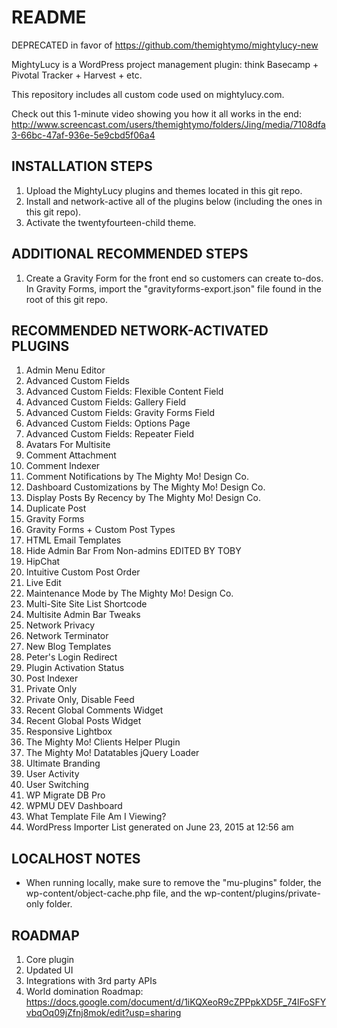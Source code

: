 # README #

DEPRECATED in favor of https://github.com/themightymo/mightylucy-new

MightyLucy is a WordPress project management plugin: think Basecamp + Pivotal Tracker + Harvest + etc.

This repository includes all custom code used on mightylucy.com.

Check out this 1-minute video showing you how it all works in the end: http://www.screencast.com/users/themightymo/folders/Jing/media/7108dfa3-66bc-47af-936e-5e9cbd5f06a4

## INSTALLATION STEPS ##
1. Upload the MightyLucy plugins and themes located in this git repo.
2. Install and network-active all of the plugins below (including the ones in this git repo).
3. Activate the twentyfourteen-child theme.

## ADDITIONAL RECOMMENDED STEPS ##
1. Create a Gravity Form for the front end so customers can create to-dos.  In Gravity Forms, import the "gravityforms-export.json" file found in the root of this git repo.

## RECOMMENDED NETWORK-ACTIVATED PLUGINS ##
1.	Admin Menu Editor
2.	Advanced Custom Fields
3.	Advanced Custom Fields: Flexible Content Field
4.	Advanced Custom Fields: Gallery Field
5.	Advanced Custom Fields: Gravity Forms Field
6.	Advanced Custom Fields: Options Page
7.	Advanced Custom Fields: Repeater Field
8.	Avatars For Multisite
9.	Comment Attachment
10.	Comment Indexer
11.	Comment Notifications by The Mighty Mo! Design Co.
12.	Dashboard Customizations by The Mighty Mo! Design Co.
13.	Display Posts By Recency by The Mighty Mo! Design Co.
14.	Duplicate Post
15.	Gravity Forms
16.	Gravity Forms + Custom Post Types
17.	HTML Email Templates
18.	Hide Admin Bar From Non-admins EDITED BY TOBY
19.	HipChat
20.	Intuitive Custom Post Order
21.	Live Edit
22.	Maintenance Mode by The Mighty Mo! Design Co.
23.	Multi-Site Site List Shortcode
24.	Multisite Admin Bar Tweaks
25.	Network Privacy
26.	Network Terminator
27.	New Blog Templates
28.	Peter's Login Redirect
29.	Plugin Activation Status
30.	Post Indexer
31.	Private Only
32.	Private Only, Disable Feed
33.	Recent Global Comments Widget
34.	Recent Global Posts Widget
35.	Responsive Lightbox
36.	The Mighty Mo! Clients Helper Plugin
37.	The Mighty Mo! Datatables jQuery Loader
38.	Ultimate Branding
39.	User Activity
40.	User Switching
41.	WP Migrate DB Pro
42.	WPMU DEV Dashboard
43.	What Template File Am I Viewing?
44.	WordPress Importer
List generated on June 23, 2015 at 12:56 am	

## LOCALHOST NOTES ##
* When running locally, make sure to remove the "mu-plugins" folder, the wp-content/object-cache.php file, and the wp-content/plugins/private-only folder.

## ROADMAP ##
1. Core plugin
2. Updated UI
3. Integrations with 3rd party APIs
4. World domination
Roadmap: https://docs.google.com/document/d/1iKQXeoR9cZPPpkXD5F_74lFoSFYvbqOq09jZfnj8mok/edit?usp=sharing
